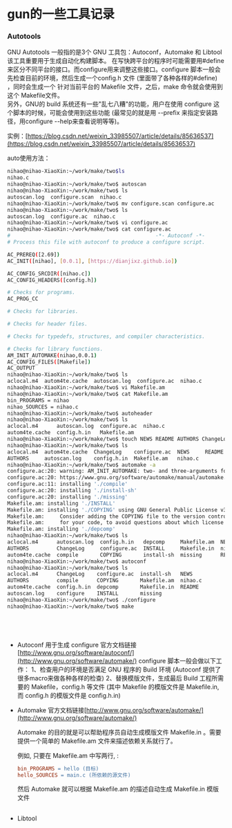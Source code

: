 
# gun的一些工具记录

### Autotools
GNU Autotools 一般指的是3个 GNU 工具包：Autoconf，Automake 和 Libtool
该工具重要用于生成自动化构建脚本。
在写快跨平台的程序时可能需要用#define来区分不同平台的接口。而configure用来调整这些接口。configure 脚本一般会先检查目前的环境，然后生成一个config.h 文件 (里面带了各种各样的#define) ，同时会生成一个 针对当前平台的 Makefile 文件，之后，make 命令就会使用到这个 Makefile文件。  
另外，GNU的 build 系统还有一些"乱七八糟"的功能，用户在使用 configure 这个脚本的时候，可能会使用到这些功能 (最常见的就是用 --prefix 来指定安装路径，用configure --help来查看说明等等)。

实例：[https://blog.csdn.net/weixin_33985507/article/details/85636537](https://blog.csdn.net/weixin_33985507/article/details/85636537)

auto使用方法：

~~~ bash
nihao@nihao-XiaoXin:~/work/make/two$ls
nihao.c
nihao@nihao-XiaoXin:~/work/make/two$ autoscan 
nihao@nihao-XiaoXin:~/work/make/two$ ls
autoscan.log  configure.scan  nihao.c
nihao@nihao-XiaoXin:~/work/make/two$ mv configure.scan configure.ac
nihao@nihao-XiaoXin:~/work/make/two$ ls
autoscan.log  configure.ac  nihao.c
nihao@nihao-XiaoXin:~/work/make/two$ vi configure.ac
nihao@nihao-XiaoXin:~/work/make/two$ cat configure.ac 
#                                               -*- Autoconf -*-
# Process this file with autoconf to produce a configure script.

AC_PREREQ([2.69])
AC_INIT([nihao], [0.0.1], [https://dianjixz.github.io])

AC_CONFIG_SRCDIR([nihao.c])
AC_CONFIG_HEADERS([config.h])

# Checks for programs.
AC_PROG_CC

# Checks for libraries.

# Checks for header files.

# Checks for typedefs, structures, and compiler characteristics.

# Checks for library functions.
AM_INIT_AUTOMAKE(nihao,0.0.1)
AC_CONFIG_FILES([Makefile])
AC_OUTPUT
nihao@nihao-XiaoXin:~/work/make/two$ ls
aclocal.m4  autom4te.cache  autoscan.log  configure.ac  nihao.c
nihao@nihao-XiaoXin:~/work/make/two$ vi Makefile.am
nihao@nihao-XiaoXin:~/work/make/two$ cat Makefile.am 
bin_PROGRAMS = nihao
nihao_SOURCES = nihao.c
nihao@nihao-XiaoXin:~/work/make/two$ autoheader 
nihao@nihao-XiaoXin:~/work/make/two$ ls
aclocal.m4      autoscan.log  configure.ac  nihao.c
autom4te.cache  config.h.in   Makefile.am
nihao@nihao-XiaoXin:~/work/make/two$ touch NEWS README AUTHORS ChangeLog
nihao@nihao-XiaoXin:~/work/make/two$ ls
aclocal.m4  autom4te.cache  ChangeLog    configure.ac  NEWS     README
AUTHORS     autoscan.log    config.h.in  Makefile.am   nihao.c
nihao@nihao-XiaoXin:~/work/make/two$ automake -a
configure.ac:20: warning: AM_INIT_AUTOMAKE: two- and three-arguments forms are deprecated.  For more info, see:
configure.ac:20: https://www.gnu.org/software/automake/manual/automake.html#Modernize-AM_005fINIT_005fAUTOMAKE-invocation
configure.ac:11: installing './compile'
configure.ac:20: installing './install-sh'
configure.ac:20: installing './missing'
Makefile.am: installing './INSTALL'
Makefile.am: installing './COPYING' using GNU General Public License v3 file
Makefile.am:     Consider adding the COPYING file to the version control system
Makefile.am:     for your code, to avoid questions about which license your project uses
Makefile.am: installing './depcomp'
nihao@nihao-XiaoXin:~/work/make/two$ ls
aclocal.m4      autoscan.log  config.h.in   depcomp     Makefile.am  NEWS
AUTHORS         ChangeLog     configure.ac  INSTALL     Makefile.in  nihao.c
autom4te.cache  compile       COPYING       install-sh  missing      README
nihao@nihao-XiaoXin:~/work/make/two$ autoconf 
nihao@nihao-XiaoXin:~/work/make/two$ ls
aclocal.m4      ChangeLog    configure.ac  install-sh   NEWS
AUTHORS         compile      COPYING       Makefile.am  nihao.c
autom4te.cache  config.h.in  depcomp       Makefile.in  README
autoscan.log    configure    INSTALL       missing
nihao@nihao-XiaoXin:~/work/make/two$ ./configure 
nihao@nihao-XiaoXin:~/work/make/two$ make






~~~











- Autoconf 用于生成 configure
官方文档链接[http://www.gnu.org/software/autoconf/](http://www.gnu.org/software/automake/)
configure 脚本一般会做以下工作：
1、检查用户的环境是否满足 GNU 程序的 Build 环境 (Autoconf 提供了很多macro来做各种各样的检查)
2、替换模版文件，生成最后 Build 工程所需要的 Makefile，config.h 等文件 (其中 Makefile 的模版文件是 Makefile.in, 而 config.h 的模版文件是 config.h.in)

- Automake 
  官方文档链接[http://www.gnu.org/software/automake/](http://www.gnu.org/software/automake/)

  Automake 的目的就是可以帮助程序员自动生成模版文件 Makefile.in 。需要提供一个简单的 Makefile.am 文件来描述依赖关系就行了。

  例如, 只要在 Makefile.am 中写两行, :

  ~~~ makefile
  bin_PROGRAMS = hello (目标)
  hello_SOURCES = main.c (所依赖的源文件)
  ~~~

  然后 Automake 就可以根据 Makefile.am 的描述自动生成 Makefile.in 模版文件

  ## 



- Libtool

